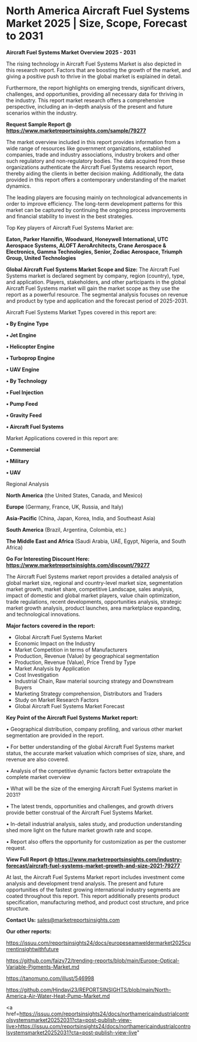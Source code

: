 # North America Aircraft Fuel Systems Market 2025 | Size, Scope, Forecast to 2031

<Strong> Aircraft Fuel Systems Market Overview 2025 - 2031</strong>

The rising technology in Aircraft Fuel Systems Market is also depicted in this research report. Factors that are boosting the growth of the market, and giving a positive push to thrive in the global market is explained in detail.

Furthermore, the report highlights on emerging trends, significant drivers, challenges, and opportunities, providing all necessary data for thriving in the industry. This report market research offers a comprehensive perspective, including an in-depth analysis of the present and future scenarios within the industry.

<strong>Request Sample Report @ <a href=https://www.marketreportsinsights.com/sample/79277>https://www.marketreportsinsights.com/sample/79277</a></strong>

The market overview included in this report provides information from a wide range of resources like government organizations, established companies, trade and industry associations, industry brokers and other such regulatory and non-regulatory bodies. The data acquired from these organizations authenticate the Aircraft Fuel Systems research report, thereby aiding the clients in better decision making. Additionally, the data provided in this report offers a contemporary understanding of the market dynamics.

The leading players are focusing mainly on technological advancements in order to improve efficiency. The long-term development patterns for this market can be captured by continuing the ongoing process improvements and financial stability to invest in the best strategies.

Top Key players of Aircraft Fuel Systems Market are:

<strong>Eaton, Parker Hannifin, Woodward, Honeywell International, UTC Aerospace Systems, ALOFT AeroArchitects, Crane Aerospace & Electronics, Gamma Technologies, Senior, Zodiac Aerospace, Triumph Group, United Technologies</strong>

<strong><b>Global Aircraft Fuel Systems Market Scope and Size:</b></strong>
The Aircraft Fuel Systems market is declared segment by company, region (country), type, and application. Players, stakeholders, and other participants in the global Aircraft Fuel Systems market will gain the market scope as they use the report as a powerful resource. The segmental analysis focuses on revenue and product by type and application and the forecast period of 2025-2031.

Aircraft Fuel Systems Market Types covered in this report are:

<strong>• By Engine Type

• Jet Engine

• Helicopter Engine

• Turboprop Engine

• UAV Engine

• By Technology

• Fuel Injection

• Pump Feed

• Gravity Feed

• Aircraft Fuel Systems</strong>

Market Applications covered in this report are:

<strong>• Commercial

• Military

• UAV</strong> 

Regional Analysis

<strong>North America</strong> (the United States, Canada, and Mexico)

<strong>Europe</strong> (Germany, France, UK, Russia, and Italy)

<strong>Asia-Pacific</strong> (China, Japan, Korea, India, and Southeast Asia)

<strong>South America</strong> (Brazil, Argentina, Colombia, etc.)

<strong>The Middle East and Africa</strong> (Saudi Arabia, UAE, Egypt, Nigeria, and South Africa)

<strong>Go For Interesting Discount Here: <a href=https://www.marketreportsinsights.com/discount/79277>https://www.marketreportsinsights.com/discount/79277</a></strong>

The Aircraft Fuel Systems market report provides a detailed analysis of global market size, regional and country-level market size, segmentation market growth, market share, competitive Landscape, sales analysis, impact of domestic and global market players, value chain optimization, trade regulations, recent developments, opportunities analysis, strategic market growth analysis, product launches, area marketplace expanding, and technological innovations.

<strong><b>Major factors covered in the report:</b></strong>
<ul>
  <li>Global Aircraft Fuel Systems Market </li>
  <li>Economic Impact on the Industry</li>
  <li>Market Competition in terms of Manufacturers</li>
  <li>Production, Revenue (Value) by geographical segmentation</li>
  <li>Production, Revenue (Value), Price Trend by Type</li>
  <li>Market Analysis by Application</li>
  <li>Cost Investigation</li>
  <li>Industrial Chain, Raw material sourcing strategy and Downstream Buyers</li>
  <li>Marketing Strategy comprehension, Distributors and Traders</li>
  <li>Study on Market Research Factors</li>
  <li>Global Aircraft Fuel Systems Market Forecast</li>
</ul>

<strong><b>Key Point of the Aircraft Fuel Systems Market report:</b></strong>

• Geographical distribution, company profiling, and various other market segmentation are provided in the report.

• For better understanding of the global Aircraft Fuel Systems market status, the accurate market valuation which comprises of size, share, and revenue are also covered.

• Analysis of the competitive dynamic factors better extrapolate the complete market overview

• What will be the size of the emerging Aircraft Fuel Systems market in 2031?

• The latest trends, opportunities and challenges, and growth drivers provide better construal of the Aircraft Fuel Systems Market.

• In-detail industrial analysis, sales study, and production understanding shed more light on the future market growth rate and scope.

• Report also offers the opportunity for customization as per the customer request.

<strong><b>View Full Report @ <a href=https://www.marketreportsinsights.com/industry-forecast/aircraft-fuel-systems-market-growth-and-size-2021-79277>https://www.marketreportsinsights.com/industry-forecast/aircraft-fuel-systems-market-growth-and-size-2021-79277</a></b></strong>


At last, the Aircraft Fuel Systems Market report includes investment come analysis and development trend analysis. The present and future opportunities of the fastest growing international industry segments are coated throughout this report. This report additionally presents product specification, manufacturing method, and product cost structure, and price structure.

<strong>Contact Us:</strong>
sales@marketreportsinsights.com

<strong>Our other reports:</strong>

<a href=https://issuu.com/reportsinsights24/docs/europeseamweldermarket2025currentinsightwithfuture>https://issuu.com/reportsinsights24/docs/europeseamweldermarket2025currentinsightwithfuture</a>

<a href=https://github.com/faizy72/trending-reports/blob/main/Europe-Optical-Variable-Pigments-Market.md>https://github.com/faizy72/trending-reports/blob/main/Europe-Optical-Variable-Pigments-Market.md</a>

<a href=https://tanomuno.com/illust/546998>https://tanomuno.com/illust/546998</a>

<a href=https://github.com/Hindavi23/REPORTSINSIGHTS/blob/main/North-America-Air-Water-Heat-Pump-Market.md>https://github.com/Hindavi23/REPORTSINSIGHTS/blob/main/North-America-Air-Water-Heat-Pump-Market.md</a>

<a href=https://issuu.com/reportsinsights24/docs/northamericaindustrialcontrolsystemsmarket20252031?cta=post-publish-view-live>https://issuu.com/reportsinsights24/docs/northamericaindustrialcontrolsystemsmarket20252031?cta=post-publish-view-live</a>"
